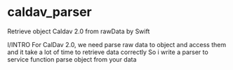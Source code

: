# caldav_parser
Retrieve object Caldav 2.0 from rawData by Swift

I/INTRO
For CalDav 2.0, we need parse raw data to object and access them and it take a lot of time to retrieve data correctly
So i write a parser to service function parse object from your data
